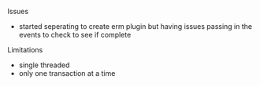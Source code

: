 Issues

 - started seperating to create erm plugin but having issues passing in the events
        to check to see if complete

Limitations

- single threaded
- only one transaction at a time